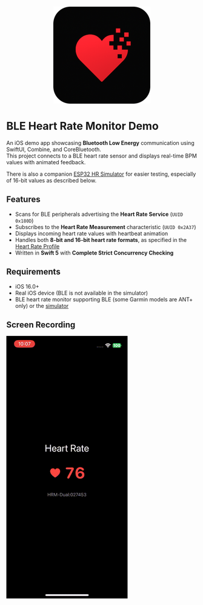 <p align="center">
<img src="icon.png" alt="App icon">
</p>

# BLE Heart Rate Monitor Demo

An iOS demo app showcasing **Bluetooth Low Energy** communication using SwiftUI, Combine, and CoreBluetooth.  
This project connects to a BLE heart rate sensor and displays real-time BPM values with animated feedback.

There is also a companion [ESP32 HR Simulator](https://github.com/ondrejhanak/blehr-sim) for easier testing, especially of 16-bit values as described below.

## Features

- Scans for BLE peripherals advertising the **Heart Rate Service** (`UUID 0x180D`)
- Subscribes to the **Heart Rate Measurement** characteristic (`UUID 0x2A37`)
- Displays incoming heart rate values with heartbeat animation
- Handles both **8-bit and 16-bit heart rate formats**, as specified in the [Heart Rate Profile](https://www.bluetooth.com/specifications/specs/html/?src=HRS_v1.0/out/en/index-en.html#UUID-967df1d3-6c3f-f480-6ac4-dc1ed6444fca)
- Written in **Swift 5** with **Complete Strict Concurrency Checking**

## Requirements

- iOS 16.0+
- Real iOS device (BLE is not available in the simulator)
- BLE heart rate monitor supporting BLE (some Garmin models are ANT+ only) or the [simulator](https://github.com/ondrejhanak/blehr-sim)

## Screen Recording

![App screenrecording](app.gif)
